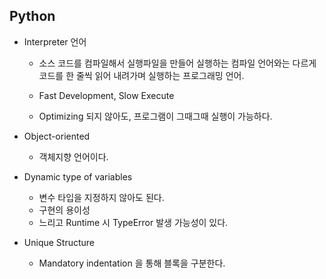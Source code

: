 ## Python

- Interpreter 언어

  - 소스 코드를 컴파일해서 실행파일을 만들어 실행하는 컴파일 언어와는 다르게 코드를 한 줄씩 읽어 내려가며 실행하는 프로그래밍 언어.
  - Fast Development, Slow Execute

  - Optimizing 되지 않아도, 프로그램이 그때그때 실행이 가능하다.

- Object-oriented
  - 객체지향 언어이다.
- Dynamic type of variables
  - 변수 타입을 지정하지 않아도 된다.
  - 구현의 용이성
  - 느리고 Runtime 시 TypeError 발생 가능성이 있다.
- Unique Structure
  - Mandatory indentation 을 통해 블록을 구분한다.
